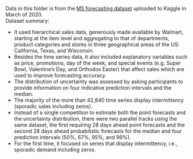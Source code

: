 Data in this folder is from the [M5 forecasting dataset](https://www.kaggle.com/competitions/m5-forecasting-accuracy/rules) uploaded to Kaggle in March of 2020.  
Dataset summary:
- It used hierarchical sales data, generously made available by Walmart, starting at the item level and aggregating to that of departments, product categories and stores in three geographical areas of the US: California, Texas, and Wisconsin.
- Besides the time series data, it also included explanatory variables such as price, promotions, day of the week, and special events (e.g. Super Bowl, Valentine’s Day, and Orthodox Easter) that affect sales which are used to improve forecasting accuracy.
- The distribution of uncertainty was assessed by asking participants to provide information on four indicative prediction intervals and the median.
- The majority of the more than 42,840 time series display intermittency (sporadic sales including zeros).
- Instead of a single competition to estimate both the point forecasts and the uncertainty distribution, there were two parallel tracks using the same dataset, the first requiring 28 days ahead point forecasts and the second 28 days ahead probabilistic forecasts for the median and four prediction intervals (50%, 67%, 95%, and 99%).
- For the first time, it focused on series that display intermittency, i.e., sporadic demand including zeros.